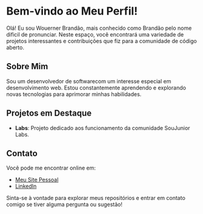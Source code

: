 # Bem-vindo ao Meu Perfil!

Olá! Eu sou Wouerner Brandão, mais conhecido como Brandão pelo nome dificil de pronunciar. Neste espaço, você encontrará uma variedade de projetos interessantes e contribuições que fiz para a comunidade de código aberto.

## Sobre Mim

Sou um desenvolvedor de softwarecom um interesse especial em desenvolvimento web. Estou constantemente aprendendo e explorando novas tecnologias para aprimorar minhas habilidades.

## Projetos em Destaque

- **Labs**: Projeto dedicado aos funcionamento da comunidade SouJunior Labs.

## Contato

Você pode me encontrar online em:

- [Meu Site Pessoal](http://www.seusite.com)
- [LinkedIn](http://www.linkedin.com/in/wouerner)

Sinta-se à vontade para explorar meus repositórios e entrar em contato comigo se tiver alguma pergunta ou sugestão!

